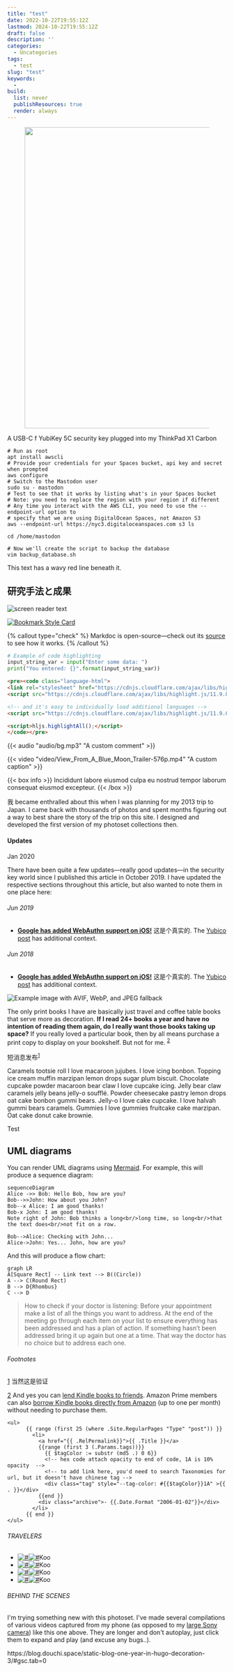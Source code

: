 ```yaml
---
title: "test"
date: 2022-10-22T19:55:12Z
lastmod: 2024-10-22T19:55:12Z
draft: false
description: ''
categories:
  - Uncategories
tags:
  - test
slug: "test"
keywords:
  - 
build:
  list: never
  publishResources: true
  render: always
---
```

<section class="photoset">
  <div class="photoset-row">
    <figure class="photoset-item single feature-" data-pswp-uid="1">
        <a href="#"><img src="/images/1311.webp" data-webp="true" style="height: 691px; width: 1000.36px;"></a>
    </figure>
  </div>
  <div class="caption">A USB-C f YubiKey 5C security key plugged into my ThinkPad X1 Carbon</div>
</section>

<pre class="not-prose"><code># Run as root 
apt install awscli
# Provide your credentials for your Spaces bucket, api key and secret when prompted 
aws configure 
# Switch to the Mastodon user
sudo su - mastodon 
# Test to see that it works by listing what's in your Spaces bucket 
# Note: you need to replace the region with your region if different 
# Any time you interact with the AWS CLI, you need to use the --endpoint-url option to 
# specify that we are using DigitalOcean Spaces, not Amazon S3
aws --endpoint-url https://nyc3.digitaloceanspaces.com s3 ls

cd /home/mastodon

# Now we'll create the script to backup the database
vim backup_database.sh
</code></pre>

<p class="double">This text has a wavy red line beneath it.</p>

<h2 class="hdgSec02" data-spm-anchor-id="0.0.0.i2.a4af27e4hyBZs2">研究手法と成果</h2>

![screen reader text](/snip/1122.png "caption")

[![Bookmark Style Card](https://svg.bookmark.style/api?url=https://bookmark.style)](https://bookmark.style)

{% callout type="check" %}
Markdoc is open-source—check out its [source](http://github.com/markdoc/markdoc) to see how it works.
{% /callout %}


```python
# Example of code highlighting
input_string_var = input("Enter some data: ")
print("You entered: {}".format(input_string_var))
```

```html
<pre><code class="language-html">
<link rel="stylesheet" href="https://cdnjs.cloudflare.com/ajax/libs/highlight.js/11.9.0/styles/default.min.css">
<script src="https://cdnjs.cloudflare.com/ajax/libs/highlight.js/11.9.0/highlight.min.js"></script>

<!-- and it's easy to individually load additional languages -->
<script src="https://cdnjs.cloudflare.com/ajax/libs/highlight.js/11.9.0/languages/go.min.js"></script>

<script>hljs.highlightAll();</script>
</code></pre>
```

{{< audio "audio/bg.mp3" "A custom comment" >}}

{{< video "video/View_From_A_Blue_Moon_Trailer-576p.mp4" "A custom caption" >}}

{{< box info >}}
  Incididunt labore eiusmod culpa eu nostrud tempor laborum consequat eiusmod excepteur.
{{< /box >}}



<p class="has-dropcap">
<span aria-labelledby="word--first" role="text">
 <span aria-hidden="true">
  <span class="dropcap">我</span>
 </span>
</span>
became enthralled about this when I was planning for my 2013 trip to Japan. I came back with thousands of photos and spent months figuring out a way to best share the story of the trip on this site. I designed and developed the first version of my photoset collections then.
</p>

<div class="content-module yellow">
  <div class="header">
    <h4 class="toc" id="updates">Updates</h4>
    <p class="metasub">Jan 2020</p>

  </div>
    <p>There have been quite a few updates—really good updates—in the security key world since I published this article in October 2019. I have updated the respective sections throughout this article, but also wanted to note them in one place here:</p>
    <h6 class="top-2">Jun 2019</h6>
<ul>
      <li>
        <p><strong><a href="https://s#" title="#">Google has added WebAuthn support on iOS!</a></strong> 这是个真实的. The <a href="https://#/" title="#">Yubico post</a> has additional context.</p>
      </li>
    </ul>
    <h6 class="top-2">Jun 2018</h6>
<ul>
      <li>
        <p><strong><a href="https://#" title="#">Google has added WebAuthn support on iOS!</a></strong> 这是个真实的. The <a href="https://#/" title="#">Yubico post</a> has additional context.</p>
      </li>
    </ul>

</div>



<picture>
  <source srcset="https://www.koojiafeng.com/images/bg/bg.avif" type="image/avif">
  <source srcset="https://www.koojiafeng.com/images/bg/bg.webp" type="image/webp">
  <img src="ihttps://www.koojiafeng.com/images/bg/bg.jpeg" alt="Example image with AVIF, WebP, and JPEG fallback">
</picture>


<p>The only print books I have are basically just travel and coffee table books that serve more as decoration. <strong>If I read 24+ books a year and have no intention of reading them again, do I really want those books taking up space?</strong> If you really loved a particular book, then by all means purchase a print copy to display on your bookshelf. But not for me. <sup><a rel="footnote" href="#footnote-2" id="r2">2</a></sup></p>

<p>短消息发布<sup><a rel="footnote" href="#footnote-1" id="r1">1</a></sup></p>

Caramels tootsie roll I love macaroon jujubes. I love icing bonbon. Topping ice cream muffin marzipan lemon drops sugar plum biscuit. Chocolate cupcake powder macaroon bear claw I love cupcake icing. Jelly bear claw caramels jelly beans jelly-o soufflé. Powder cheesecake pastry lemon drops oat cake bonbon gummi bears. Jelly-o I love cake cupcake. I love halvah gummi bears caramels. Gummies I love gummies fruitcake cake marzipan. Oat cake donut cake brownie.

Test

## UML diagrams

You can render UML diagrams using [Mermaid](https://mermaidjs.github.io/). For example, this will produce a sequence diagram:

```mermaid
sequenceDiagram
Alice ->> Bob: Hello Bob, how are you?
Bob-->>John: How about you John?
Bob--x Alice: I am good thanks!
Bob-x John: I am good thanks!
Note right of John: Bob thinks a long<br/>long time, so long<br/>that the text does<br/>not fit on a row.

Bob-->Alice: Checking with John...
Alice->John: Yes... John, how are you?
```

And this will produce a flow chart:

```mermaid
graph LR
A[Square Rect] -- Link text --> B((Circle))
A --> C(Round Rect)
B --> D{Rhombus}
C --> D
```


<blockquote>How to check if your doctor is listening: Before your appointment make a list of all the things you want to address. At the end of the meeting go through each item on your list to ensure everything has been addressed and has a plan of action. If something hasn’t been addressed bring it up again but one at a time. That way the doctor has no choice but to address each one.</blockquote>

<section name="footnotes" id="footnotes">
<h6 class="toc toc-hidden" id="fn">Footnotes</h6>
<p id="footnote-1"><a href="#r1">1</a> 当然这是验证</p>

<p id="footnote-2"><a href="#r2">2</a> And yes you can <a href="https://www.amazon.com/gp/help/customer/display.html?nodeId=200549320" title="Lend or Borrow Kindle Books">lend Kindle books to friends</a>. Amazon Prime members can also <a href="https://www.amazon.com/gp/help/customer/display.html?nodeId=200757120" title="Borrow Books from the Kindle Owners' Lending Library">borrow Kindle books directly from Amazon</a> (up to one per month) without needing to purchase them.</p>
</section>


    <ul>
          {{ range (first 25 (where .Site.RegularPages "Type" "post")) }}
            <li>
              <a href="{{ .RelPermalink}}">{{ .Title }}</a> 
              {{range (first 3 (.Params.tags))}}
                {{ $tagColor := substr (md5 .) 0 6}}
                <!-- hex code attach opacity to end of code, 1A is 10% opacity  -->
                <!-- to add link here, you'd need to search Taxonomies for url, but it doesn't have chinese tag -->
                <div class="tag" style="--tag-color: #{{$tagColor}}1A" >{{ . }}</div>
              {{end }}
              <div class="archive">- {{.Date.Format "2006-01-02"}}</div>
            </li>
          {{ end }}
    </ul>
<section class="story-content">
<div class="context-card">
<h6>TRAVELERS</h6>
<ul class="travelers">
<li><a href="#" target="_blank"><img src="/av.jpg" class="av1" alt="#"><img src="/av.jpg" class="av2" alt="#"></a><span>Koo</span></li>
<li><a href="#" target="_blank"><img class="av1" src="/av.jpg" alt="#"><img class="av2" src="/av.jpg" alt="#"></a><span>Koo</span></li>
<li><a href="#" target="_blank"><img class="av1" src="/av.jpg" alt="#"><img class="av2" src="/av.jpg" alt="#"></a><span>Koo</span></li>
<li><a href="#" target="_blank"><img class="av1" src="/av.jpg" alt="#"><img class="av2" src="/av.jpg" alt="#"></a><span>Koo</span></li>

</ul>
</div>

<div class="context-card">
    <h6>BEHIND THE SCENES</h6>
    <p>I'm trying something new with this photoset. I've made several compilations of various videos captured from my phone (as opposed to my <a href="#/" title="Camera Gear - #">large Sony camera</a>) like this one above. They are longer and don't autoplay, just click them to expand and play (and excuse any bugs..).</p>
  </div>
</section>
https://blog.douchi.space/static-blog-one-year-in-hugo-decoration-3/#gsc.tab=0